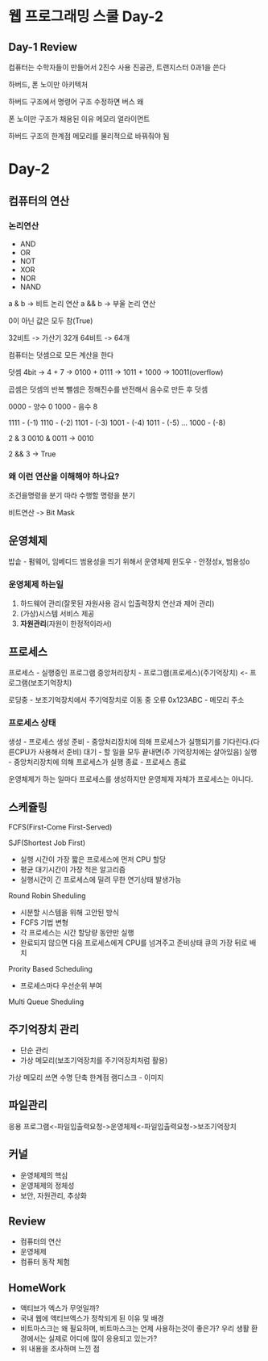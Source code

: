 # 웹 프로그래밍 스쿨 Day-2


## Day-1 Review
컴퓨터는 수학자들이 만들어서 2진수 사용
진공관, 트랜지스터 0과1을 쓴다

하버드, 폰 노이만 아키텍처

하버드 구조에서 명령어 구조 수정하면 버스 왜

폰 노이만 구조가 채용된 이유
메모리 얼라이먼트

하버드 구조의 한계점
메모리를 물리적으로 바꿔줘야 됨


# Day-2
## 컴퓨터의 연산
### 논리연산
- AND
- OR
- NOT
- XOR
- NOR
- NAND

a & b -> 비트 논리 연산
a && b -> 부울 논리 연산

0이 아닌 값은 모두 참(True)

32비트 -> 가산기 32개
64비트 ->      64개

컴퓨터는 덧셈으로 모든 계산을 한다

덧셈 4bit -> 4 + 7 -> 0100 + 0111 -> 1011 + 1000 -> 10011(overflow)

곱셈은 덧셈의 반복
뺄셈은 정해진수를 반전해서 음수로 만든 후 덧셈

0000 - 양수 0
1000 - 음수 8

1111 - (-1)
1110 - (-2)
1101 - (-3)
1001 - (-4)
1011 - (-5)
...
1000 - (-8)


2 & 3
0010 & 0011 -> 0010

2 && 3 -> True

### 왜 이런 연산을 이해해야 하나요?
조건을명령을 분기
따라 수행할 명령을 분기

비트연산 -> Bit Mask

## 운영체제
밥솥 - 펌웨어, 임베디드
범용성을 띄기 위해서 운영체제
윈도우 - 안정성x, 범용성o

### 운영체제 하는일
1. 하드웨어 관리(잘못된 자원사용 감시 입출력장치 연산과 제어 관리)
2. (가상)시스템 서비스 제공
3. **자원관리**(자원이 한정적이라서)


## 프로세스
프로세스 - 실행중인 프로그램
중앙처리장치 - 프로그램(프로세스)(주기억장치) <- 프로그램(보조기억장치)

로딩중 - 보조기억장치에서 주기억장치로 이동 중
오류 0x123ABC - 메모리 주소

### 프로세스 상태
생성 - 프로세스 생성
준비 - 중앙처리장치에 의해 프로세스가 실행되기를 기다린다.(다른CPU가 사용해서 준비)
대기 - 할 일을 모두 끝내면(주 기억장치에는 살아있음)
실행 - 중앙처리장치에 의해 프로세스가 실행
종료 - 프로세스 종료

운영체제가 하는 일마다 프로세스를 생성하지만
운영체제 자체가 프로세스는 아니다.

## 스케쥴링
FCFS(First-Come First-Served)

SJF(Shortest Job First)
- 실행 시간이 가장 짧은 프로세스에 먼저 CPU 할당
- 평균 대기시간이 가장 적은 알고리즘
- 실행시간이 긴 프로세스에 밀려 무한 연기상태 발생가능

Round Robin Sheduling
- 시분할 시스템을 위해 고안된 방식
- FCFS 기법 변형
- 각 프로세스는 시간 할당량 동안만 실행
- 완료되지 않으면 다음 프로세스에게 CPU를 넘겨주고 준비상태 큐의 가장 뒤로 배치


Prority Based Scheduling
- 프로세스마다 우선순위 부여

Multi Queue Sheduling


## 주기억장치 관리
- 단순 관리
- 가상 메모리(보조기억장치를 주기억장치처럼 활용)

가상 메모리 쓰면 수명 단축 한계점
램디스크 - 이미지

## 파일관리
응용 프로그램<-파일입출력요청->운영체제<-파일입출력요청->보조기억장치

## 커널
- 운영체제의 핵심
- 운영체제의 정체성
- 보안, 자원관리, 추상화

## Review
- 컴퓨터의 연산
- 운영체제
- 컴퓨터 동작 체험

## HomeWork
- 액티브가 엑스가 무엇일까?
- 국내 웹에 액티브엑스가 정착되게 된 이유 및 배경
- 비트마스크는 왜 필요하며, 비트마스크는 언제 사용하는것이 좋은가? 우리 생활 환경에서는 실제로 어디에 많이 응용되고 있는가?
- 위 내용을 조사하며 느낀 점



